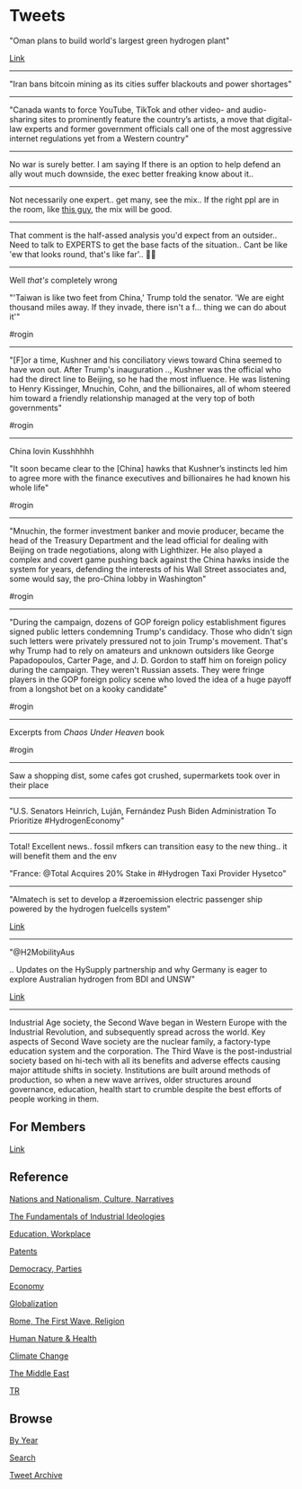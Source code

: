 # Tweets


"Oman plans to build world's largest green hydrogen plant"

[Link](https://t.co/1t6DKmb9Xz?amp=1)

---

"Iran bans bitcoin mining as its cities suffer blackouts and power
shortages"

---

"Canada wants to force YouTube, TikTok and other video- and
audio-sharing sites to prominently feature the country’s artists, a
move that digital-law experts and former government officials call one
of the most aggressive internet regulations yet from a Western
country"

---

No war is surely better. I am saying If there is an option to help
defend an ally wout much downside, the exec better freaking know about
it..

---

Not necessarily one expert.. get many, see the mix.. If the right ppl
are in the room, like [this guy](2021/03/unrivaled-beckley.md#taiwan),
the mix will be good.

---

That comment is the half-assed analysis you'd expect from an
outsider.. Need to talk to EXPERTS to get the base facts of the
situation.. Cant be like 'ew that looks round, that's like far'.. 🤷‍♂️

---

Well *that's* completely wrong

"'Taiwan is like two feet from China,' Trump told the senator. 'We are
eight thousand miles away. If they invade, there isn't a f... thing
we can do about it'"

\#rogin 

---

"[F]or a time, Kushner and his conciliatory views toward China seemed
to have won out. After Trump's inauguration .., Kushner was the
official who had the direct line to Beijing, so he had the most
influence. He was listening to Henry Kissinger, Mnuchin, Cohn, and the
billionaires, all of whom steered him toward a friendly relationship
managed at the very top of both governments"

\#rogin 

---

China lovin Kusshhhhh 

"It soon became clear to the [China] hawks that Kushner’s instincts
led him to agree more with the finance executives and billionaires he
had known his whole life"

\#rogin 

---

"Mnuchin, the former investment banker and movie producer, became the
head of the Treasury Department and the lead official for dealing with
Beijing on trade negotiations, along with Lighthizer. He also played a
complex and covert game pushing back against the China hawks inside
the system for years, defending the interests of his Wall Street
associates and, some would say, the pro-China lobby in Washington"

\#rogin 

---

"During the campaign, dozens of GOP foreign policy establishment
figures signed public letters condemning Trump's candidacy. Those who
didn't sign such letters were privately pressured not to join Trump's
movement. That's why Trump had to rely on amateurs and unknown
outsiders like George Papadopoulos, Carter Page, and J. D. Gordon to
staff him on foreign policy during the campaign. They weren't Russian
assets. They were fringe players in the GOP foreign policy scene who
loved the idea of a huge payoff from a longshot bet on a kooky
candidate"

\#rogin 

---

Excerpts from *Chaos Under Heaven* book

\#rogin

---

Saw a shopping dist, some cafes got crushed, supermarkets took over in
their place

---

"U.S. Senators Heinrich, Luján, Fernández Push Biden Administration To
Prioritize #HydrogenEconomy"

---

Total! Excellent news.. fossil mfkers can transition easy to the new
thing.. it will benefit them and the env

"France: @Total Acquires 20% Stake in #Hydrogen Taxi Provider Hysetco"

---

"Almatech is set to develop a #zeroemission electric passenger ship
powered by the hydrogen fuelcells system"

[Link](https://bit.ly/3yIJ2eW )

---

"@H2MobilityAus

.. Updates on the HySupply partnership and why Germany is eager to
explore Australian hydrogen from BDI and UNSW"

[Link](https://mobile.twitter.com/H2MobilityAus/status/1397729193375322114)

---

Industrial Age society, the Second Wave began in Western Europe with
the Industrial Revolution, and subsequently spread across the
world. Key aspects of Second Wave society are the nuclear family, a
factory-type education system and the corporation. The Third Wave is
the post-industrial society based on hi-tech with all its benefits and
adverse effects causing major attitude shifts in society. Institutions
are built around methods of production, so when a new wave arrives,
older structures around governance, education, health start to crumble
despite the best efforts of people working in them.

## For Members

[Link](https://thirdwave-members.herokuapp.com)

## Reference

[Nations and Nationalism, Culture, Narratives](/2013/02/nations-and-nationalism.md)

[The Fundamentals of Industrial Ideologies](/2011/04/fundamentals-of-industrial-ideologies.md)

[Education, Workplace](2017/09/education-workplace.md)

[Patents](/2018/09/patents.md)

[Democracy, Parties](/2016/11/democracy.md)

[Economy](/2018/05/economy.md)

[Globalization](/2018/09/globalization.md)

[Rome, The First Wave, Religion](/2017/12/rome.md)

[Human Nature & Health](/2020/07/human-nature.md)

[Climate Change](/2018/12/climate.md)

[The Middle East](/2019/07/middleeast.md)

[TR](../tr)

## Browse

[By Year](years.md)

[Search](search.html)

[Tweet Archive](/tweets/README.md)


